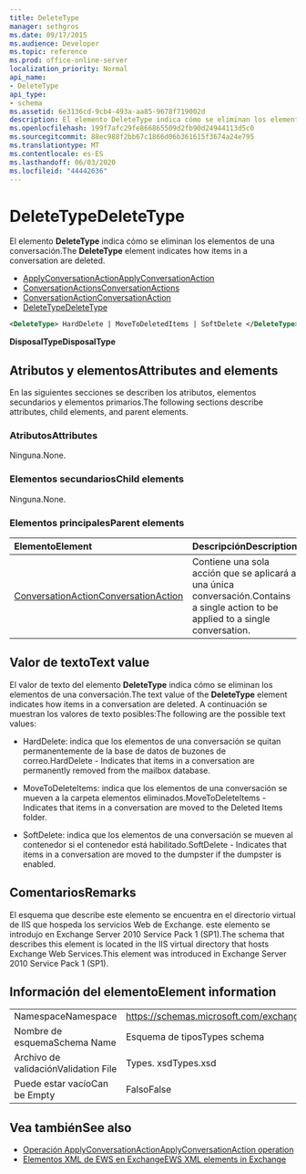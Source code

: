 ```yaml
---
title: DeleteType
manager: sethgros
ms.date: 09/17/2015
ms.audience: Developer
ms.topic: reference
ms.prod: office-online-server
localization_priority: Normal
api_name:
- DeleteType
api_type:
- schema
ms.assetid: 6e3136cd-9cb4-493a-aa85-9678f719002d
description: El elemento DeleteType indica cómo se eliminan los elementos de una conversación.
ms.openlocfilehash: 199f7afc29fe866865509d2fb90d24944113d5c0
ms.sourcegitcommit: 88ec988f2bb67c1866d06b361615f3674a24e795
ms.translationtype: MT
ms.contentlocale: es-ES
ms.lasthandoff: 06/03/2020
ms.locfileid: "44442636"
---
```

# <a name="deletetype"></a><span data-ttu-id="c1605-103">DeleteType</span><span class="sxs-lookup"><span data-stu-id="c1605-103">DeleteType</span></span>

<span data-ttu-id="c1605-104">El elemento **DeleteType** indica cómo se eliminan los elementos de una conversación.</span><span class="sxs-lookup"><span data-stu-id="c1605-104">The **DeleteType** element indicates how items in a conversation are deleted.</span></span> 
  
- [<span data-ttu-id="c1605-105">ApplyConversationAction</span><span class="sxs-lookup"><span data-stu-id="c1605-105">ApplyConversationAction</span></span>](applyconversationaction.md)  
- [<span data-ttu-id="c1605-106">ConversationActions</span><span class="sxs-lookup"><span data-stu-id="c1605-106">ConversationActions</span></span>](conversationactions.md)  
- [<span data-ttu-id="c1605-107">ConversationAction</span><span class="sxs-lookup"><span data-stu-id="c1605-107">ConversationAction</span></span>](conversationaction.md)  
- [<span data-ttu-id="c1605-108">DeleteType</span><span class="sxs-lookup"><span data-stu-id="c1605-108">DeleteType</span></span>](deletetype.md)
  
```XML
<DeleteType> HardDelete | MoveToDeletedItems | SoftDelete </DeleteType>
```

 <span data-ttu-id="c1605-109">**DisposalType**</span><span class="sxs-lookup"><span data-stu-id="c1605-109">**DisposalType**</span></span>
## <a name="attributes-and-elements"></a><span data-ttu-id="c1605-110">Atributos y elementos</span><span class="sxs-lookup"><span data-stu-id="c1605-110">Attributes and elements</span></span>

<span data-ttu-id="c1605-111">En las siguientes secciones se describen los atributos, elementos secundarios y elementos primarios.</span><span class="sxs-lookup"><span data-stu-id="c1605-111">The following sections describe attributes, child elements, and parent elements.</span></span>
  
### <a name="attributes"></a><span data-ttu-id="c1605-112">Atributos</span><span class="sxs-lookup"><span data-stu-id="c1605-112">Attributes</span></span>

<span data-ttu-id="c1605-113">Ninguna.</span><span class="sxs-lookup"><span data-stu-id="c1605-113">None.</span></span>
  
### <a name="child-elements"></a><span data-ttu-id="c1605-114">Elementos secundarios</span><span class="sxs-lookup"><span data-stu-id="c1605-114">Child elements</span></span>

<span data-ttu-id="c1605-115">Ninguna.</span><span class="sxs-lookup"><span data-stu-id="c1605-115">None.</span></span>
  
### <a name="parent-elements"></a><span data-ttu-id="c1605-116">Elementos principales</span><span class="sxs-lookup"><span data-stu-id="c1605-116">Parent elements</span></span>

|<span data-ttu-id="c1605-117">**Elemento**</span><span class="sxs-lookup"><span data-stu-id="c1605-117">**Element**</span></span>|<span data-ttu-id="c1605-118">**Descripción**</span><span class="sxs-lookup"><span data-stu-id="c1605-118">**Description**</span></span>|
|:-----|:-----|
|[<span data-ttu-id="c1605-119">ConversationAction</span><span class="sxs-lookup"><span data-stu-id="c1605-119">ConversationAction</span></span>](conversationaction.md) <br/> |<span data-ttu-id="c1605-120">Contiene una sola acción que se aplicará a una única conversación.</span><span class="sxs-lookup"><span data-stu-id="c1605-120">Contains a single action to be applied to a single conversation.</span></span>  <br/> |
   
## <a name="text-value"></a><span data-ttu-id="c1605-121">Valor de texto</span><span class="sxs-lookup"><span data-stu-id="c1605-121">Text value</span></span>

<span data-ttu-id="c1605-122">El valor de texto del elemento **DeleteType** indica cómo se eliminan los elementos de una conversación.</span><span class="sxs-lookup"><span data-stu-id="c1605-122">The text value of the **DeleteType** element indicates how items in a conversation are deleted.</span></span> <span data-ttu-id="c1605-123">A continuación se muestran los valores de texto posibles:</span><span class="sxs-lookup"><span data-stu-id="c1605-123">The following are the possible text values:</span></span> 
  
- <span data-ttu-id="c1605-124">HardDelete: indica que los elementos de una conversación se quitan permanentemente de la base de datos de buzones de correo.</span><span class="sxs-lookup"><span data-stu-id="c1605-124">HardDelete - Indicates that items in a conversation are permanently removed from the mailbox database.</span></span>
    
- <span data-ttu-id="c1605-125">MoveToDeleteItems: indica que los elementos de una conversación se mueven a la carpeta elementos eliminados.</span><span class="sxs-lookup"><span data-stu-id="c1605-125">MoveToDeleteItems - Indicates that items in a conversation are moved to the Deleted Items folder.</span></span>
    
- <span data-ttu-id="c1605-126">SoftDelete: indica que los elementos de una conversación se mueven al contenedor si el contenedor está habilitado.</span><span class="sxs-lookup"><span data-stu-id="c1605-126">SoftDelete - Indicates that items in a conversation are moved to the dumpster if the dumpster is enabled.</span></span>
    
## <a name="remarks"></a><span data-ttu-id="c1605-127">Comentarios</span><span class="sxs-lookup"><span data-stu-id="c1605-127">Remarks</span></span>

<span data-ttu-id="c1605-128">El esquema que describe este elemento se encuentra en el directorio virtual de IIS que hospeda los servicios Web de Exchange. este elemento se introdujo en Exchange Server 2010 Service Pack 1 (SP1).</span><span class="sxs-lookup"><span data-stu-id="c1605-128">The schema that describes this element is located in the IIS virtual directory that hosts Exchange Web Services.This element was introduced in Exchange Server 2010 Service Pack 1 (SP1).</span></span>
  
## <a name="element-information"></a><span data-ttu-id="c1605-129">Información del elemento</span><span class="sxs-lookup"><span data-stu-id="c1605-129">Element information</span></span>

|||
|:-----|:-----|
|<span data-ttu-id="c1605-130">Namespace</span><span class="sxs-lookup"><span data-stu-id="c1605-130">Namespace</span></span>  <br/> |https://schemas.microsoft.com/exchange/services/2006/types  <br/> |
|<span data-ttu-id="c1605-131">Nombre de esquema</span><span class="sxs-lookup"><span data-stu-id="c1605-131">Schema Name</span></span>  <br/> |<span data-ttu-id="c1605-132">Esquema de tipos</span><span class="sxs-lookup"><span data-stu-id="c1605-132">Types schema</span></span>  <br/> |
|<span data-ttu-id="c1605-133">Archivo de validación</span><span class="sxs-lookup"><span data-stu-id="c1605-133">Validation File</span></span>  <br/> |<span data-ttu-id="c1605-134">Types. xsd</span><span class="sxs-lookup"><span data-stu-id="c1605-134">Types.xsd</span></span>  <br/> |
|<span data-ttu-id="c1605-135">Puede estar vacío</span><span class="sxs-lookup"><span data-stu-id="c1605-135">Can be Empty</span></span>  <br/> |<span data-ttu-id="c1605-136">Falso</span><span class="sxs-lookup"><span data-stu-id="c1605-136">False</span></span>  <br/> |
   
## <a name="see-also"></a><span data-ttu-id="c1605-137">Vea también</span><span class="sxs-lookup"><span data-stu-id="c1605-137">See also</span></span>

- [<span data-ttu-id="c1605-138">Operación ApplyConversationAction</span><span class="sxs-lookup"><span data-stu-id="c1605-138">ApplyConversationAction operation</span></span>](applyconversationaction-operation.md)
- [<span data-ttu-id="c1605-139">Elementos XML de EWS en Exchange</span><span class="sxs-lookup"><span data-stu-id="c1605-139">EWS XML elements in Exchange</span></span>](ews-xml-elements-in-exchange.md)

